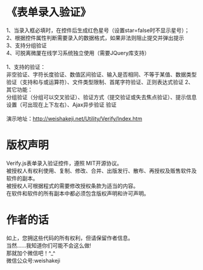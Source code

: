 
# 《表单录入验证》
1、当录入框必填时，在控件后生成红色星号（设置star=false时不显示星号）；<br/>
2、根据控件属性判断需要录入的数据格式，如果非法则阻止提交并弹出提示<br/>
3、支持分组验证<br/>
4、可脱离微厦在线学习系统独立使用（需要JQuery库支持）<br/>
<br/>
1、支持的验证：<br/>
非空验证、字符长度验证、数值区间验证、输入是否相同、不等于某值、数据类型验证（支持和与或运算符）、文件类型限制、首尾字符验证、正则表达式验证 
2、其它功能：<br/>
分组验证（分组可以交叉验证）、验证方式（提交验证或失去焦点验证）、提示信息设置（可出现在上下左右）、Ajax异步验证 验证
<br/><br/>
演示地址：http://weishakeji.net/Utility/Verify/Index.htm
 
# 版权声明
Verify.js表单录入验证控件，遵照 MIT开源协议。<br/>
被授权人有权利使用、复制、修改、合并、出版发行、散布、再授权及贩售软件及软件的副本。<br/>
被授权人可根据程式的需要修改授权条款为适当的内容。<br/>
在软件和软件的所有副本中都必须包含版权声明和许可声明。<br/>

# 作者的话
如上，您拥这些代码的所有权利，但请保留作者信息。<br/>
当然......我知道你们可能不会这么做!<br/>
那就加个微信吧！^_^<br/>
微信公众号:weishakeji
